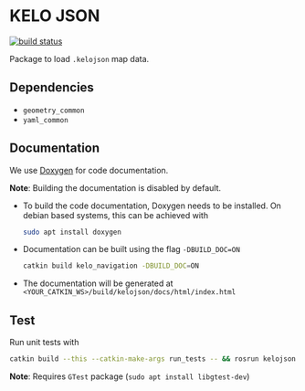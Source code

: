 # KELO JSON

[![build status](https://git.locomotec.com:444/kelo/mapping/kelojson/badges/master/build.svg)](https://git.locomotec.com:444/kelo/mapping/kelojson/commits/master)

Package to load `.kelojson` map data.

## Dependencies

- `geometry_common`
- `yaml_common`

## Documentation

We use [Doxygen](https://www.doxygen.nl/index.html) for code documentation.

**Note**: Building the documentation is disabled by default.

- To build the code documentation, Doxygen needs to be installed. On debian based
  systems, this can be achieved with
  ```bash
  sudo apt install doxygen
  ```

- Documentation can be built using the flag `-DBUILD_DOC=ON`
  ```bash
  catkin build kelo_navigation -DBUILD_DOC=ON
  ```

- The documentation will be generated at
  `<YOUR_CATKIN_WS>/build/kelojson/docs/html/index.html`

## Test

Run unit tests with

```bash
catkin build --this --catkin-make-args run_tests -- && rosrun kelojson kelojson_test
```

**Note**: Requires `GTest` package (`sudo apt install libgtest-dev`)
